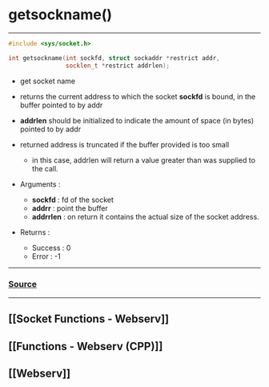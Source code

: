 # getsockname()
---
~~~cpp
#include <sys/socket.h>

int getsockname(int sockfd, struct sockaddr *restrict addr,
                socklen_t *restrict addrlen);
~~~
- get socket name
- returns the current address to which the socket **sockfd** is bound, in the buffer pointed to by addr
- **addrlen** should be initialized to indicate the amount of space (in bytes) pointed to by addr
- returned address is truncated if the buffer provided is too small
	- in this case, addrlen will return a value greater than was supplied to the call.

- Arguments : 
	- **sockfd** : fd of the socket
	- **addrr** : point the buffer
	- **addrrlen** : on return it contains the actual size of the socket address.

- Returns :
	- Success : 0
	- Error : -1
---
### [Source](https://man7.org/linux/man-pages/man2/getsockname.2.html)
---
## [[Socket Functions - Webserv]]
## [[Functions - Webserv (CPP)]]
## [[Webserv]]